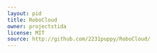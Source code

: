 ```yaml
---
layout: pid
title: RoboCloud
owner: projectstida
license: MIT
source: http://github.com/2231puppy/RoboCloud/
---
```

